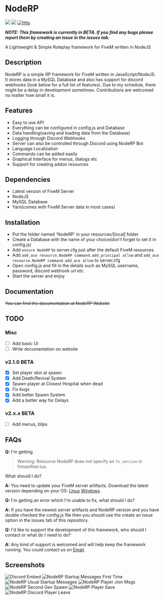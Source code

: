 # NodeRP
[![](https://noderp.sk-jones.com/api/v1.svg)](https://github.com/sk3106/NodeRP/releases) [![](https://img.shields.io/github/license/sk3106/NodeRP)](https://github.com/sk3106/NodeRP/blob/master/LICENSE) [![Hits](https://hits.seeyoufarm.com/api/count/incr/badge.svg?url=https%3A%2F%2Fgithub.com%2Fsk3106%2FNodeRP&count_bg=%2379C83D&title_bg=%23555555&icon=&icon_color=%23E7E7E7&title=hits&edge_flat=false)]()


***NOTE: This framework is currently in BETA. If you find any bugs please report them by creating an issue in the issues tab.***

A Lightweight & Simple Roleplay framework for FiveM written in NodeJS


## Description
NodeRP is a simple RP framework for FiveM written in JavaScript/NodeJS. It stores data in a MySQL Database and also has support for discord webhooks (look below for a full list of features). Due to my schedule, there might be a delay in development sometimes. Contributions are welcomed no matter how small it is.

## Features
- Easy to use API
- Everything can be configured in config.js and Database
- Data handling(saving and loading data from the Database)
- Logging through Discord Webhooks
- Server can also be controlled through Discord using NodeRP Bot
- Language Localization
- Commands can be added easily
- Graphical Interface for menus, dialogs etc
- Support for creating addon resources

## Dependencies
- Latest version of FiveM Server
- NodeJS
- MySQL Database
- Yarn(comes with FiveM Server data in most cases)

## Installation
- Put the folder named 'NodeRP' in your resources/\[local] folder
- Create a Database with the name of your choice(don't forget to set it in config.js)
- Add `ensure NodeRP` to server.cfg just after the default FiveM resources
- Add `add_ace resource.NodeRP command.add_principal allow` and `add_ace resource.NodeRP command.add_ace allow` to server.cfg
- Open config.js and fill in the details such as MySQL username, password, discord webhook url etc
- Start the server and enjoy

## Documentation
~~You can find the documentation at NodeRP Website~~

## TODO
### Misc
- [ ] Add basic UI
- [ ] Write documentation on website

### v2.1.0 BETA
- [x] Set player skin at spawn
- [x] Add Death/Revival System
- [x] Spawn player at Closest Hospital when dead
- [x] Fix bugs
- [x] Add better Spawn System
- [x] Add a better way for Delays

### v2.x.x BETA
- [ ] Add menus, blips

## FAQs
**Q:** I'm getting 
> Warning: Resource NodeRP does not specify an `fx_version` in fxmanifest.lua. 

What should I do?

**A:** You need to update your FiveM server artifacts. Download the latest version depending on your OS: [Linux](https://runtime.fivem.net/artifacts/fivem/build_proot_linux/master/) [Windows](https://runtime.fivem.net/artifacts/fivem/build_server_windows/master/).

**Q:** I'm getting an error which I'm unable to fix, what should I do?

**A:** If you have the newest server artifacts and NodeRP version and you have double checked the config.js file then you should use the create an issue option in the Issues tab of this repository.

**Q:** I'd like to support the development of this framework, who should I contact or what do I need to do?

**A:** Any kind of support is welcomed and will help keep the framework running. You could contact us on [Email](mailto:mail.thejones@gmail.com).

## Screenshots
![Discord Embed](https://i.imgur.com/CpwEPbT.png)
![NodeRP Startup Messages First Time](https://i.imgur.com/esti5tA.png)
![NodeRP Usual Startup Messages](https://i.imgur.com/qFqWUEq.png)
![NodeRP Player Join Msgs](https://i.imgur.com/SvsIdqr.png)
![NodeRP Second Gen Spawn](https://i.imgur.com/ry5gW2j.jpg)
![NodeRP Player Save](https://i.imgur.com/Cig95oU.png)
![NodeRP Discord Player Leave](https://i.imgur.com/0T2zloK.png)

